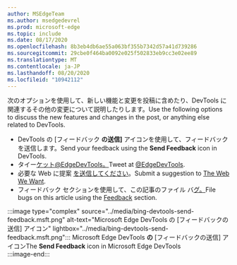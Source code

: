 ```yaml
---
author: MSEdgeTeam
ms.author: msedgedevrel
ms.prod: microsoft-edge
ms.topic: include
ms.date: 08/17/2020
ms.openlocfilehash: 8b3eb4db6ae55a063bf355b7342d57a41d739286
ms.sourcegitcommit: 29cbe0f464ba0092e025f502833eb9cc3e02ee89
ms.translationtype: MT
ms.contentlocale: ja-JP
ms.lasthandoff: 08/20/2020
ms.locfileid: "10942112"
---
```

<span data-ttu-id="f078e-101">次のオプションを使用して、新しい機能と変更を投稿に含めたり、DevTools に関連するその他の変更について説明したりします。</span><span class="sxs-lookup"><span data-stu-id="f078e-101">Use the following options to discuss the new features and changes in the post, or anything else related to DevTools.</span></span>  

*   <span data-ttu-id="f078e-102">DevTools の [フィードバック **の送信]** アイコンを使用して、フィードバックを送信します。</span><span class="sxs-lookup"><span data-stu-id="f078e-102">Send your feedback using the **Send Feedback** icon in DevTools.</span></span>  
*   <span data-ttu-id="f078e-103">タイー[ケット@EdgeDevTools。][PostTweetEdgeDevTools]</span><span class="sxs-lookup"><span data-stu-id="f078e-103">Tweet at [@EdgeDevTools][PostTweetEdgeDevTools].</span></span>  
*   <span data-ttu-id="f078e-104">必要な Web に提案 [を送信してください][TheWebWeWant]。</span><span class="sxs-lookup"><span data-stu-id="f078e-104">Submit a suggestion to [The Web We Want][TheWebWeWant].</span></span>  
*   <span data-ttu-id="f078e-105">フィードバック セクションを使用して、この記事のファイル バ[グ。](#feedback)</span><span class="sxs-lookup"><span data-stu-id="f078e-105">File bugs on this article using the [Feedback](#feedback) section.</span></span>  

:::image type="complex" source="../media/bing-devtools-send-feedback.msft.png" alt-text="Microsoft Edge DevTools の [フィードバックの送信] アイコン" lightbox="../media/bing-devtools-send-feedback.msft.png":::
   <span data-ttu-id="f078e-107">Microsoft Edge DevTools **の** [フィードバックの送信] アイコン</span><span class="sxs-lookup"><span data-stu-id="f078e-107">The **Send Feedback** icon in Microsoft Edge DevTools</span></span>  
:::image-end:::  

<!-- links -->  

[PostTweetEdgeDevTools]: https://twitter.com/intent/tweet?text=@EdgeDevTools "@EdgeDevTools |チェットを投稿する"  

[EdgeDevToolsTwitterAccount]: https://twitter.com/EdgeDevTools "Twitter アカウント@EdgeDevTools Twitter アカウント"  

[GitHubMicrosoftDocsEdgeDeveloperNewIssue]: https://github.com/MicrosoftDocs/edge-developer/issues/new?title=[DevTools%20Docs%20Feedback] "新しい問題 - MicrosoftDocs/edge-developer - GitHub"  

[TheWebWeWant]: https://webwewant.fyi "必要な Web"  
